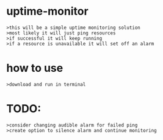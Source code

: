 # uptime-monitor

	>this will be a simple uptime monitoring solution
	>most likely it will just ping resources 
	>if successful it will keep running
	>if a resource is unavailable it will set off an alarm
# how to use
	>download and run in terminal

# TODO:
	>consider changing audible alarm for failed ping
	>create option to silence alarm and continue monitoring

